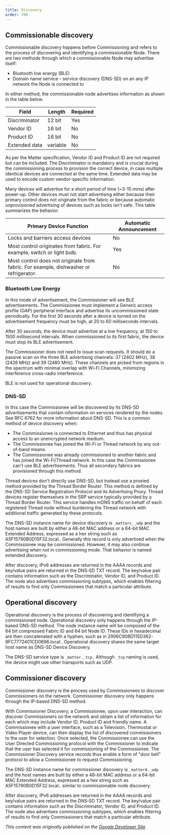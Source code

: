 ```yaml
---
title: Discovery
order: 700
---
```

## Commissionable discovery

Commissionable discovery happens before Commissioning and refers to the process of discovering and identifying a commissionable Node. There are two methods through which a commissionable Node may advertise itself:

- Bluetooth low energy (BLE)
- Domain name service - service discovery (DNS-SD) on an any IP network the Node is connected to

In either method, the commissionable node advertises information as shown in the table below.

| Field         | Length   | Required |
|---------------|----------|----------|
| Discriminator | 12 bit   | Yes      |
| Vendor ID     | 16 bit   | No       |
| Product ID    | 16 bit   | No       |
| Extended data | variable | No       |

As per the Matter specification, Vendor ID and Product ID are not required but can be included. The Discriminator is mandatory and is crucial during the commissioning process to provision the correct device, in case multiple identical devices are connected at the same time. Extended data may be used to encode custom vendor-specific information.

Many devices will advertise for a short period of time (~3-15 mins) after power-up. Other devices must not start advertising either because their primary control does not originate from the fabric or because automatic unprovisioned advertising of devices such as locks isn't safe. This table summarizes the behavior.

| Primary Device Function                                                                      | Automatic Announcement |
|----------------------------------------------------------------------------------------------|------------------------|
| Locks and barriers access devices                                                            | No                     |
| Most control originates from fabric. For example, switch or light bulb.                      | Yes                    |
| Most control does not originate from fabric. For example, dishwasher or refrigerator.        | No                     |

### Bluetooth Low Energy

In this mode of advertisement, the Commissioner will see BLE advertisements. The Commissionee must implement a Generic access profile (GAP) peripheral interface and advertise its uncommissioned state periodically. For the first 30 seconds after a device is turned on the advertisement frequency must be high, at 20 to 60 milliseconds intervals.

After 30 seconds, the device must advertise at a low frequency, at 150 to 1500 millisecond intervals. When commissioned to its first fabric, the device must stop its BLE advertisement.

The Commissioner does not need to issue scan requests. It should do a passive scan on the three BLE advertising channels: 37 (2402 MHz), 38 (2426 MHz) and 39 (2480 MHz). These channels are picked from regions in the spectrum with minimal overlap with Wi-Fi Channels, minimizing interference cross-radio interference.

BLE is not used for operational discovery.

### DNS-SD

In this case the Commissionee will be discovered by its DNS-SD advertisements that contain information on services rendered by the nodes. See RFC 6762 for more information about DNS-SD. This is a common method of device discovery when:

- The Commissionee is connected to Ethernet and thus has physical access to an unencrypted network medium.
- The Commissionee has joined the Wi-Fi or Thread network by any out-of-band means.
- The Commissionee was already commissioned to another fabric and has joined the Wi-Fi/Thread network. In this case the Commissionee can't use BLE advertisements. Thus all secondary fabrics are provisioned through this method.

Thread devices don't directly use DNS-SD, but instead use a proxied method provided by the Thread Border Router. This method is defined by the DNS-SD Service Registration Protocol and its Advertising Proxy. Thread devices register themselves in the SRP service typically provided by a Thread Border Router. This service handles mDNS traffic on behalf of each registered Thread node without burdening the Thread network with additional traffic generated by these protocols.

The DNS-SD instance name for device discovery is `_matterc._udp` and the host names are built by either a 48-bit MAC address or a 64-bit MAC Extended Address, expressed as a hex string such as A5F15790B0D15F32.local.. Generally this record is only advertised when the Commissionee may be commissioned. However, it may also continue advertising when not in commissioning mode. That behavior is named extended discovery.

After discovery, IPv6 addresses are returned in the AAAA records and key/value pairs are returned in the DNS‑SD TXT record. The key/value pair contains information such as the Discriminator, Vendor ID, and Product ID. The node also advertises commissioning subtypes, which enables filtering of results to find only Commissionees that match a particular attribute.

## Operational discovery

Operational discovery is the process of discovering and identifying a commissioned node. Operational discovery only happens through the IP-based DNS-SD method. The node instance name will be composed of the 64 bit compressed Fabric ID and 64 bit Node ID. These IDs in hexadecimal are then concatenated with a hyphen, such as in 2906C908D115D362-8FC7772401CD0696.local.. Operational discovery shares the same target host name as DNS-SD Device Discovery.

The DNS-SD service type is `_matter._tcp.` Although `_tcp` naming is used, the device might use other transports such as UDP.

## Commissioner discovery

Commissioner discovery is the process used by Commissionees to discover Commissioners on the network. Commissioner discovery only happens through the IP-based DNS-SD method. 

With Commissioner Discovery, a Commissionee, upon user interaction, can discover Commissioners on the network and obtain a list of information for each which may include Vendor ID, Product ID and friendly name. A Commissionee with a user interface, such as a Television, Thermostat or Video Player device, can then display the list of discovered commissioners to the user for selection. Once selected, the Commissionee can use the User Directed Commissioning protocol with the Commissioner to indicate that the user has selected it for commissioning of the Commissionee. The Commissioner Discovery service records thus enable a form of "door bell" protocol to allow a Commissionee to request Commissioning.

The DNS-SD instance name for commissioner discovery is `_matterd._udp` and the host names are built by either a 48-bit MAC address or a 64-bit MAC Extended Address, expressed as a hex string such as A5F15790B0D15F32.local.. similar to commissionable node discovery.

After discovery, IPv6 addresses are returned in the AAAA records and key/value pairs are returned in the DNS‑SD TXT record. The key/value pair contains information such as the Discriminator, Vendor ID, and Product ID. The node also advertises commissioning subtypes, which enables filtering of results to find only Commissioners that match a particular attribute.

_This content was originally published on the [Google Developer Site](https://developers.home.google.com/matter/primer)_
